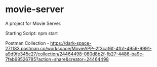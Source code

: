 # movie-server

A project for Movie Server.

Starting Script: npm start

Postman Collection -
https://dark-space-271183.postman.co/workspace/MovieAPP~2f3caf6f-4fb1-4959-9991-a9d9fe345c27/collection/24464498-080d8b2f-fb27-4486-ba9c-7feb98526785?action=share&creator=24464498
